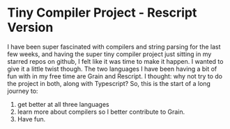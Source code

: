 # Tiny Compiler Project - Rescript Version
I have been super fascinated with compilers and string parsing
for the last few weeks, and having the super tiny compiler project
just sitting in my starred repos on github, I felt like it was time to
make it happen. I wanted to give it a little twist though.
The two languages I have been having a bit of fun with in my free time
are Grain and Rescript. I thought: why not try to do the project in both,
along with Typescript? So, this is the start of a long journey to:

1. get better at all three languages
2. learn more about compilers so I better contribute to Grain.
3. Have fun.


